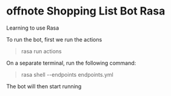 # offnote Shopping List Bot Rasa
Learning to use Rasa

To run the bot, first we run the actions
> rasa run actions 

On a separate terminal, run the following command:
> rasa shell --endpoints endpoints.yml

The bot will then start running
